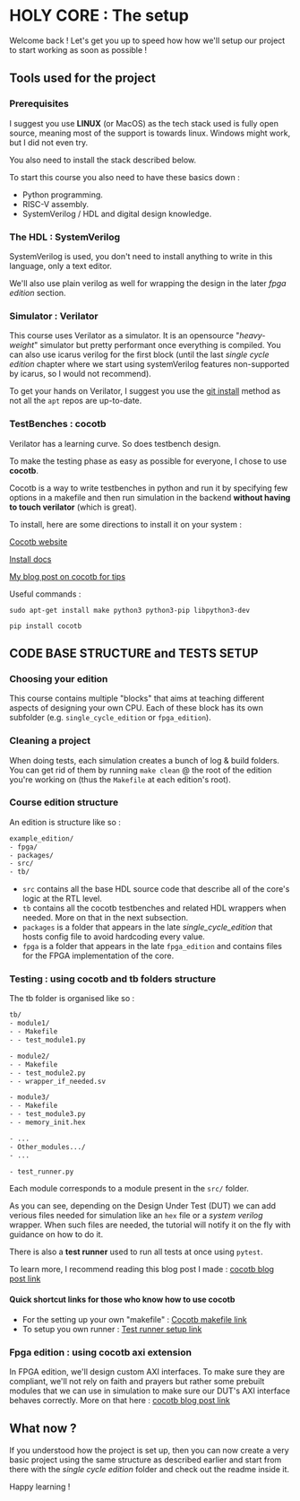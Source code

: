 # HOLY CORE : The setup

Welcome back ! Let's get you up to speed how how we'll setup our project to start working as soon as possible !

## Tools used for the project

### Prerequisites

I suggest you use **LINUX** (or MacOS) as the tech stack used is fully open source, meaning most of the support is towards linux. Windows might work, but I did not even try.

You also need to install the stack described below.

To start this course you also need to have these basics down :

- Python programming.
- RISC-V assembly.
- SystemVerilog / HDL and digital design knowledge.

### The HDL : SystemVerilog

SystemVerilog is used, you don't need to install anything to write in this language, only a text editor.

We'll also use plain verilog as well for wrapping the design in the later *fpga edition* section.

### Simulator :  Verilator

This course uses Verilator as a simulator. It is an opensource "*heavy-weight*" simulator but pretty performant once everything is compiled. You can also use icarus verilog for the first block (until the last *single cycle edition* chapter where we start using systemVerilog features non-supported by icarus, so I would not recommend).

To get your hands on Verilator, I suggest you use the [git install](https://verilator.org/guide/latest/install.html#git-quick-install) method as not all the ```apt``` repos are up-to-date.

### TestBenches : cocotb

Verilator has a learning curve. So does testbench design.

To make the testing phase as easy as possible for everyone, I chose to use **cocotb**.

Cocotb is a way to write testbenches in python and run it by specifying few options in a makefile and then run simulation in the backend **without having to touch verilator** (which is great).

To install, here are some directions to install it on your system :

[Cocotb website](https://www.cocotb.org/)

[Install docs](https://docs.cocotb.org/en/stable/install.html)

[My blog post on cocotb for tips](https://0bab1.github.io/BRH/posts/TIPS_FOR_COCOTB/)

Useful commands :

``sudo apt-get install make python3 python3-pip libpython3-dev``

``pip install cocotb``

## CODE BASE STRUCTURE and TESTS SETUP

### Choosing your edition

This course contains multiple "blocks" that aims at teaching different aspects of designing your own CPU.
Each of these block has its own subfolder (e.g. `single_cycle_edition` or `fpga_edition`).

### Cleaning a project

When doing tests, each simulation creates a bunch of log & build folders. You can get rid of them by running `make clean` @ the root of the edition you're working on (thus the `Makefile` at each edition's root).

### Course edition structure

An edition is structure like so :

```txt
example_edition/
- fpga/
- packages/
- src/
- tb/
```

- `src` contains all the base HDL source code that describe all of the core's logic at the RTL level.
- `tb` contains all the cocotb testbenches and related HDL wrappers when needed. More on that in the next subsection.
- `packages` is a folder that appears in the late *single_cycle_edition* that hosts config file to avoid hardcoding every value.
- `fpga` is a folder that appears in the late `fpga_edition` and contains files for the FPGA implementation of the core.

### Testing : using cocotb and tb folders structure

The tb folder is organised like so :

```txt
tb/
- module1/
- - Makefile
- - test_module1.py

- module2/
- - Makefile
- - test_module2.py
- - wrapper_if_needed.sv

- module3/
- - Makefile
- - test_module3.py
- - memory_init.hex

- ...
- Other_modules.../
- ...

- test_runner.py
```

Each module corresponds to a module present in the `src/` folder.

As you can see, depending on the Design Under Test (DUT) we can add verious files needed for simulation like an `hex` file or a *system verilog* wrapper. When such files are needed, the tutorial will notify it on the fly with guidance on how to do it.

There is also a **test runner** used to run all tests at once using `pytest`.

To learn more, I recommend reading this blog post I made : [cocotb blog post link](https://0bab1.github.io/BRH/posts/TIPS_FOR_COCOTB/)

#### Quick shortcut links for those who know how to use cocotb

- For the setting up your own "makefile" : [Cocotb makefile link](https://docs.cocotb.org/en/stable/quickstart.html#creating-a-makefile)
- To setup you own runner : [Test runner setup link](https://docs.cocotb.org/en/latest/runner.html)

### Fpga edition : using cocotb axi extension

In FPGA edition, we'll design custom AXI interfaces. To make sure they are compliant, we'll not rely on faith and prayers but rather some prebuilt modules that we can use in simulation to make sure our DUT's AXI interface behaves correctly. More on that here : [cocotb blog post link](https://0bab1.github.io/BRH/posts/TIPS_FOR_COCOTB/)

## What now ?

If you understood how the project is set up, then you can now create a very basic project using the same structure as described earlier and start from there with the *single cycle edition* folder and check out the readme inside it.

Happy learning !
